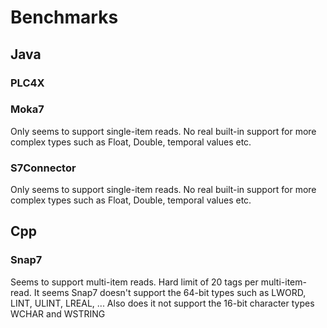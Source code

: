 
# Benchmarks

## Java

### PLC4X

### Moka7

Only seems to support single-item reads.
No real built-in support for more complex types such as Float, Double, temporal values etc.

### S7Connector

Only seems to support single-item reads.
No real built-in support for more complex types such as Float, Double, temporal values etc.

## Cpp

### Snap7

Seems to support multi-item reads.
Hard limit of 20 tags per multi-item-read.
It seems Snap7 doesn't support the 64-bit types such as LWORD, LINT, ULINT, LREAL, ...
Also does it not support the 16-bit character types WCHAR and WSTRING